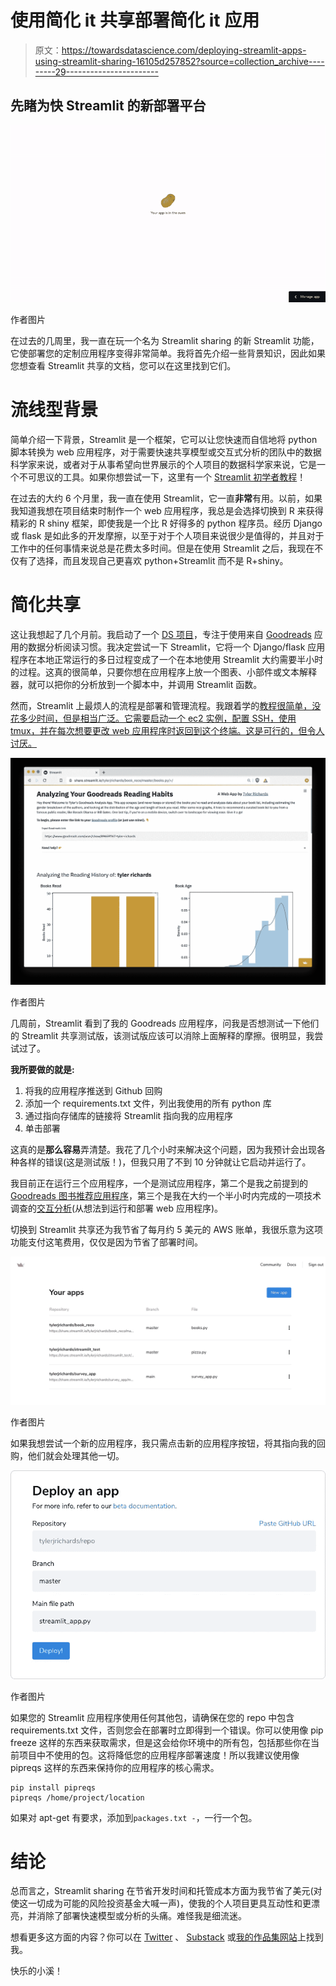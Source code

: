 # 使用简化 it 共享部署简化 it 应用

> 原文：<https://towardsdatascience.com/deploying-streamlit-apps-using-streamlit-sharing-16105d257852?source=collection_archive---------29----------------------->

## 先睹为快 Streamlit 的新部署平台

![](img/bff4bed2846c41cbc1c092e72f71001b.png)

作者图片

在过去的几周里，我一直在玩一个名为 Streamlit sharing 的新 Streamlit 功能，它使部署您的定制应用程序变得非常简单。我将首先介绍一些背景知识，因此如果您想查看 Streamlit 共享的文档，您可以在这里找到它们。

# 流线型背景

简单介绍一下背景，Streamlit 是一个框架，它可以让您快速而自信地将 python 脚本转换为 web 应用程序，对于需要快速共享模型或交互式分析的团队中的数据科学家来说，或者对于从事希望向世界展示的个人项目的数据科学家来说，它是一个不可思议的工具。如果你想尝试一下，这里有一个 [Streamlit 初学者教程](https://docs.streamlit.io/en/stable/)！

在过去的大约 6 个月里，我一直在使用 Streamlit，它一直**非常**有用。以前，如果我知道我想在项目结束时制作一个 web 应用程序，我总是会选择切换到 R 来获得精彩的 R shiny 框架，即使我是一个比 R 好得多的 python 程序员。经历 Django 或 flask 是如此多的开发摩擦，以至于对于个人项目来说很少是值得的，并且对于工作中的任何事情来说总是花费太多时间。但是在使用 Streamlit 之后，我现在不仅有了选择，而且发现自己更喜欢 python+Streamlit 而不是 R+shiny。

# 简化共享

这让我想起了几个月前。我启动了一个 [DS 项目](http://www.tylerjrichards.com/books_reco.html)，专注于使用来自 [Goodreads](http://www.tylerjrichards.com/books_reco.html) 应用的数据分析阅读习惯。我决定尝试一下 Streamlit，它将一个 Django/flask 应用程序在本地正常运行的多日过程变成了一个在本地使用 Streamlit 大约需要半小时的过程。这真的很简单，只要你想在应用程序上放一个图表、小部件或文本解释器，就可以把你的分析放到一个脚本中，并调用 Streamlit 函数。

然而，Streamlit 上最烦人的流程是部署和管理流程。我跟着学的[教程很简单，没花多少时间，但是相当广泛。它需要启动一个 ec2 实例，配置 SSH，使用 tmux，并在每次想要更改 web 应用程序时返回到这个终端。这是可行的，但令人讨厌。](/how-to-deploy-a-streamlit-app-using-an-amazon-free-ec2-instance-416a41f69dc3)

![](img/6770efcba984bb8d5d02fd2f559ce490.png)

作者图片

几周前，Streamlit 看到了我的 Goodreads 应用程序，问我是否想测试一下他们的 Streamlit 共享测试版，该测试版应该可以消除上面解释的摩擦。很明显，我尝试过了。

**我所要做的就是:**

1.  将我的应用程序推送到 Github 回购
2.  添加一个 requirements.txt 文件，列出我使用的所有 python 库
3.  通过指向存储库的链接将 Streamlit 指向我的应用程序
4.  单击部署

这真的是**那么容易**弄清楚。我花了几个小时来解决这个问题，因为我预计会出现各种各样的错误(这是测试版！)，但我只用了不到 10 分钟就让它启动并运行了。

我目前正在运行三个应用程序，一个是测试应用程序，第二个是我之前提到的 [Goodreads 图书推荐应用程序](https://share.streamlit.io/tylerjrichards/book_reco/master/books.py/+/)，第三个是我在大约一个半小时内完成的一项技术调查的[交互分析](http://www.tylerjrichards.com/survey.html)(从想法到运行和部署 web 应用程序)。

切换到 Streamlit 共享还为我节省了每月约 5 美元的 AWS 账单，我很乐意为这项功能支付这笔费用，仅仅是因为节省了部署时间。

![](img/baab7af997a40c1ff2cd269a57530c0a.png)

作者图片

如果我想尝试一个新的应用程序，我只需点击新的应用程序按钮，将其指向我的回购，他们就会处理其他一切。

![](img/12e69e9cfd42fc9a98bdc4844079e53a.png)

作者图片

如果您的 Streamlit 应用程序使用任何其他包，请确保在您的 repo 中包含 requirements.txt 文件，否则您会在部署时立即得到一个错误。你可以使用像 pip freeze 这样的东西来获取需求，但是这会给你环境中的所有包，包括那些你在当前项目中不使用的包。这将降低您的应用程序部署速度！所以我建议使用像 pipreqs 这样的东西来保持你的应用程序的核心需求。

```
pip install pipreqs
pipreqs /home/project/location
```

如果对 apt-get 有要求，添加到`packages.txt -`，一行一个包。

# 结论

总而言之，Streamlit sharing 在节省开发时间和托管成本方面为我节省了美元(对使这一切成为可能的风险投资基金大喊一声)，使我的个人项目更具互动性和更漂亮，并消除了部署快速模型或分析的头痛。难怪我是细流迷。

想看更多这方面的内容？你可以在 [Twitter](https://twitter.com/tylerjrichards) 、 [Substack](https://insignificantdatascience.substack.com/p/starting-a-data-science-newsletter) 或[我的作品集网站](http://www.tylerjrichards.com)上找到我。

快乐的小溪！